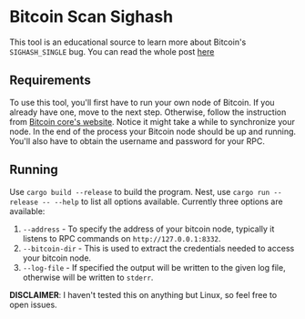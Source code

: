 # Bitcoin Scan Sighash

This tool is an educational source to learn more about Bitcoin's `SIGHASH_SINGLE` bug.
You can read the whole post [here](https://github.com/MatanHamilis/sighash_post)

## Requirements

To use this tool, you'll first have to run your own node of Bitcoin.
If you already have one, move to the next step.
Otherwise,  follow the instruction from  [Bitcoin core's website](https://bitcoincore.org/).
Notice it might take a while to synchronize your node.
In the end of the process your Bitcoin node should be up and running.
You'll also have to obtain the username and password for your RPC.

## Running

Use `cargo build --release` to build the program.
Nest, use `cargo run --release -- --help` to list all options available.
Currently three options are available:

1. `--address` - To specify the address of your bitcoin node, typically it listens to RPC commands on `http://127.0.0.1:8332`.
2. `--bitcoin-dir` - This is used to extract the credentials needed to access your bitcoin node.
3. `--log-file` - If specified the output will be written to the given log file, otherwise will be written to `stderr`.

**DISCLAIMER**: I haven't tested this on anything but Linux, so feel free to open issues.
